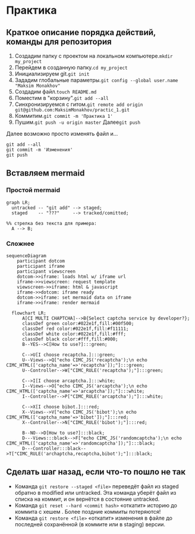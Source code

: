 # Практика

## Краткое описание порядка действий, команды для репозитория

1. Создадим папку с проектом на локальном компьютере.```mkdir my_project```
2. Перейдем в созданную папку.```cd my_project```
3. Инициализируем git.```git init```
4. Зададим глобальные параметры.```git config --global user.name "Maksim Monakhov"```
5. Создадим файл.```touch README.md```
6. Поместим в "корзину".```git add --all```
7. Синхронизируемся с гитом.```git remote add origin git@github.com:MaksimMonakhov/practic_1.git```
8. Коммитим.```git commit -m 'Практика 1'```
8. Пушим.```git push -u origin master```
   Далее```git push```

Далее возможно просто изменять файл и...
```
git add --all
git commit -m 'Изменения'
git push
```

## Вставляем mermaid

### Простой mermaid

```mermaid
graph LR;
  untracked -- "git add" --> staged;
  staged    -- "???"     --> tracked/comitted;

%% стрелка без текста для примера: 
  A --> B;
``` 

### Сложнее

```mermaid
sequenceDiagram
    participant dotcom
    participant iframe
    participant viewscreen
    dotcom->>iframe: loads html w/ iframe url
    iframe->>viewscreen: request template
    viewscreen->>iframe: html & javascript
    iframe->>dotcom: iframe ready
    dotcom->>iframe: set mermaid data on iframe
    iframe->>iframe: render mermaid
```

```mermaid
  flowchart LR;
      A[CI MULTI CHAPTCHA]-->B{Select captcha service by developer?};
      classDef green color:#022e1f,fill:#00f500;
      classDef red color:#022e1f,fill:#f11111;
      classDef white color:#022e1f,fill:#fff;
      classDef black color:#fff,fill:#000;
      B--YES-->C[How to use?]:::green;
      
      C-->U[I choose recaptcha.]:::green;
      U--Views-->Q["echo CIMC_JS('recaptcha');\n echo CIMC_HTML(['captcha_name'=>'recaptcha']);"]:::green;
      U--Controller-->W["CIMC_RULE('recaptcha');"]:::green;
      
      C-->I[I choose arcaptcha.]:::white;
      I--Views-->O["echo CIMC_JS('arcaptcha');\n echo CIMC_HTML(['captcha_name'=>'arcaptcha']);"]:::white;
      I--Controller-->P["CIMC_RULE('arcaptcha');"]:::white;
      
      C-->X[I choose bibot.]:::red;
      X--Views-->V["echo CIMC_JS('bibot');\n echo CIMC_HTML(['captcha_name'=>'bibot']);"]:::red;
      X--Controller-->N["CIMC_RULE('bibot');"]:::red;
      
      B--NO-->D[How to use?]:::black;
      D---Views:::black-->F["echo CIMC_JS('randomcaptcha');\n echo CIMC_HTML(['captcha_name'=>'randomcaptcha']);"]:::black; 
      D---Controller:::black-->T["CIMC_RULE('archaptcha,recaptcha,bibot');"]:::black;
```

## Сделать шаг назад, если что-то пошло не так

- Команда ```git restore --staged <file>``` переведёт файл из staged обратно в modified или untracked. Эта команда уберёт файл из списка на коммит, и он вернётся в состояние  untracked.
- Команда ```git reset --hard <commit hash>``` «откатит» историю до коммита с хешем <hash>. Более поздние коммиты потеряются!
- Команда ```git restore <file>``` «откатит» изменения в файле до последней сохранённой (в коммите или в staging) версии.